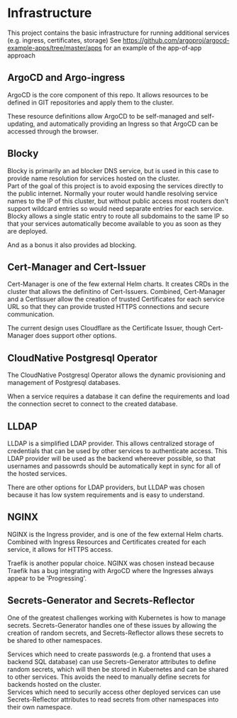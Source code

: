 # Infrastructure

This project contains the basic infrastructure for running additional services (e.g. ingress, certificates, storage)
See https://github.com/argoproj/argocd-example-apps/tree/master/apps for an example of the app-of-app approach

## ArgoCD and Argo-ingress

ArgoCD is the core component of this repo. It allows resources to be defined in GIT repositories and apply them to the cluster.

These resource definitions allow ArgoCD to be self-managed and self-updating, and automatically providing an Ingress so that ArgoCD can be accessed through the browser.

## Blocky

Blocky is primarily an ad blocker DNS service, but is used in this case to provide name resolution for services hosted on the cluster.  
Part of the goal of this project is to avoid exposing the services directly to the public internet. Normally your router would handle resolving service names to the IP of this cluster, but without public access most routers don't support wildcard entries so would need separate entries for each service. Blocky allows a single static entry to route all subdomains to the same IP so that your services automatically become available to you as soon as they are deployed.

And as a bonus it also provides ad blocking.

## Cert-Manager and Cert-Issuer

Cert-Manager is one of the few external Helm charts. It creates CRDs in the cluster that allows the definitino of Cert-Issuers. Combined, Cert-Manager and a CertIssuer allow the creation of trusted Certificates for each service URL so that they can provide trusted HTTPS connections and secure communication.

The current design uses Cloudflare as the Certificate Issuer, though Cert-Manager does support other options.

## CloudNative Postgresql Operator

The CloudNative Postgresql Operator allows the dynamic provisioning and management of Postgresql databases.

When a service requires a database it can define the requirements and load the connection secret to connect to the created database.

## LLDAP

LLDAP is a simplified LDAP provider. This allows centralized storage of credentials that can be used by other services to authenticate access. This LDAP provider will be used as the backend whereever possible, so that usernames and passowrds should be automatically kept in sync for all of the hosted services.

There are other options for LDAP providers, but LLDAP was chosen because it has low system requirements and is easy to understand.

## NGINX

NGINX is the Ingress provider, and is one of the few external Helm charts. Combined with Ingress Resources and Certificates created for each service, it allows for HTTPS access.

Traefik is another popular choice. NGINX was chosen instead because Traefik has a bug integrating with ArgoCD where the Ingresses always appear to be 'Progressing'.

## Secrets-Generator and Secrets-Reflector

One of the greatest challenges working with Kubernetes is how to manage secrets. Secrets-Generator handles one of these issues by allowing the creation of random secrets, and Secrets-Reflector allows these secrets to be shared to other namespaces.

Services which need to create passwords (e.g. a frontend that uses a backend SQL database) can use Secrets-Generator attributes to define random secrets, which will then be stored in Kubernetes and can be shared to other services. This avoids the need to manually define secrets for backends hosted on the cluster.  
Services which need to securily access other deployed services can use Secrets-Reflector attributes to read secrets from other namespaces into their own namespace.  
